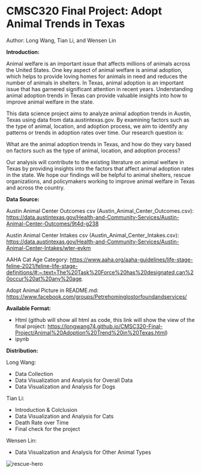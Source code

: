# CMSC320 Final Project: Adopt Animal Trends in Texas
Author: Long Wang, Tian Li, and Wensen Lin

<b>Introduction:</b>

Animal welfare is an important issue that affects millions of animals across the United States. One key aspect of animal welfare is animal adoption, which helps to provide loving homes for animals in need and reduces the number of animals in shelters. In Texas, animal adoption is an important issue that has garnered significant attention in recent years. Understanding animal adoption trends in Texas can provide valuable insights into how to improve animal welfare in the state.

This data science project aims to analyze animal adoption trends in Austin, Texas using data from data.austintexas.gov. By examining factors such as the type of animal, location, and adoption process, we aim to identify any patterns or trends in adoption rates over time. Our research question is:

What are the animal adoption trends in Texas, and how do they vary based on factors such as the type of animal, location, and adoption process?

Our analysis will contribute to the existing literature on animal welfare in Texas by providing insights into the factors that affect animal adoption rates in the state. We hope our findings will be helpful to animal shelters, rescue organizations, and policymakers working to improve animal welfare in Texas and across the country.


<b>Data Source:</b>

Austin Animal Center Outcomes csv (Austin_Animal_Center_Outcomes.csv): https://data.austintexas.gov/Health-and-Community-Services/Austin-Animal-Center-Outcomes/9t4d-g238

Austin Animal Center Intakes csv (Austin_Animal_Center_Intakes.csv): https://data.austintexas.gov/Health-and-Community-Services/Austin-Animal-Center-Intakes/wter-evkm

AAHA Cat Age Category: https://www.aaha.org/aaha-guidelines/life-stage-feline-2021/feline-life-stage-definitions/#:~:text=The%20Task%20Force%20has%20designated,can%20occur%20at%20any%20age.

Adopt Animal Picture in README.md: https://www.facebook.com/groups/Petrehominglostorfoundandservices/

<b>Available Format: </b>
* Html (github will show all html as code, this link will show the view of the final project: https://longwang74.github.io/CMSC320-Final-Project/Animal%20Adoption%20Trend%20in%20Texas.html)
* ipynb

<b>Distribution: </b>

Long Wang: 
* Data Collection
* Data Visualization and Analysis for Overall Data
* Data Visualization and Analysis for Dogs

Tian Li: 
* Introduction & Colclusion
* Data Visualization and Analysis for Cats
* Death Rate over Time
* Final check for the project

Wensen Lin:  
* Data Visualization and Analysis for Other Animal Types

![rescue-hero](https://github.com/LongWang74/CMSC320-Final-Project/assets/47110691/ae06c9fa-507e-4510-8769-80ad4228144d)
